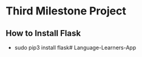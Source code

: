 # Third Milestone Project

## How to Install Flask
- sudo pip3 install flask# Language-Learners-App
